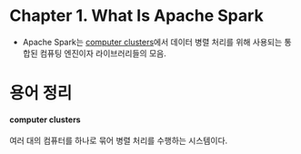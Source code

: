 # Chapter 1. What Is Apache Spark
- Apache Spark는 [computer clusters](#computer-clusters)에서 데이터 병렬 처리를 위해 사용되는 통합된 컴퓨팅 엔진이자 라이브러리들의 모음.


# 용어 정리
#### computer clusters 
여러 대의 컴퓨터를 하나로 묶어 병렬 처리를 수행하는 시스템이다.

